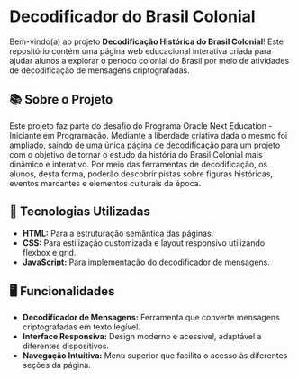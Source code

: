# Decodificador do Brasil Colonial

Bem-vindo(a) ao projeto **Decodificação Histórica do Brasil Colonial**! Este repositório contém uma página web educacional interativa criada para ajudar alunos a explorar o período colonial do Brasil por meio de atividades de decodificação de mensagens criptografadas.

## 📚 Sobre o Projeto

Este projeto faz parte do desafio do Programa Oracle Next Education - Iniciante em Programação. Mediante a liberdade criativa dada o mesmo foi ampliado, saindo de uma única página de decodificação para um projeto com o objetivo de tornar o estudo da história do Brasil Colonial mais dinâmico e interativo. Por meio das ferramentas de decodificação, os alunos, desta forma, poderão descobrir pistas sobre figuras históricas, eventos marcantes e elementos culturais da época.

## 🚀 Tecnologias Utilizadas

- **HTML:** Para a estruturação semântica das páginas.
- **CSS:** Para estilização customizada e layout responsivo utilizando flexbox e grid.
- **JavaScript:** Para implementação do decodificador de mensagens.

## 🖥️ Funcionalidades

- **Decodificador de Mensagens:** Ferramenta que converte mensagens criptografadas em texto legível.
- **Interface Responsiva:** Design moderno e acessível, adaptável a diferentes dispositivos.
- **Navegação Intuitiva:** Menu superior que facilita o acesso às diferentes seções da página.